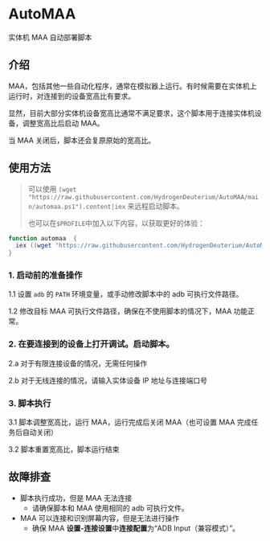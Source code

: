 # AutoMAA

实体机 MAA 自动部署脚本

## 介绍

MAA，包括其他一些自动化程序，通常在模拟器上运行。有时候需要在实体机上运行时，对连接到的设备宽高比有要求。

显然，目前大部分实体机设备宽高比通常不满足要求，这个脚本用于连接实体机设备，调整宽高比后启动 MAA。

当 MAA 关闭后，脚本还会复原原始的宽高比。

## 使用方法

> 可以使用 `(wget "https://raw.githubusercontent.com/HydrogenDeuterium/AutoMAA/main/automaa.ps1").content|iex` 来远程启动脚本。
>
> 也可以在`$PROFILE`中加入以下内容，以获取更好的体验：
```powershell
function automaa  {
  iex ((wget "https://raw.githubusercontent.com/HydrogenDeuterium/AutoMAA/main/automaa.ps1").content)
}
```
### 1. 启动前的准备操作

  1.1 设置 `adb` 的 `PATH` 环境变量，或手动修改脚本中的 adb 可执行文件路径。
  
  1.2 修改目标 MAA 可执行文件路径，确保在不使用脚本的情况下，MAA 功能正常。
  
### 2. 在要连接到的设备上打开调试。启动脚本。

  2.a 对于有限连接设备的情况，无需任何操作
  
  2.b 对于无线连接的情况，请输入实体设备 IP 地址与连接端口号
  
### 3. 脚本执行

  3.1 脚本调整宽高比，运行 MAA，运行完成后关闭 MAA（也可设置 MAA 完成任务后自动关闭）
  
  3.2 脚本重置宽高比，脚本运行结束

## 故障排查

- 脚本执行成功，但是 MAA 无法连接
  - 请确保脚本和 MAA 使用相同的 adb 可执行文件。
- MAA 可以连接和识别屏幕内容，但是无法进行操作
  - 确保 MAA **设置-连接设置**中**连接配置**为“ADB Input（兼容模式）”。
